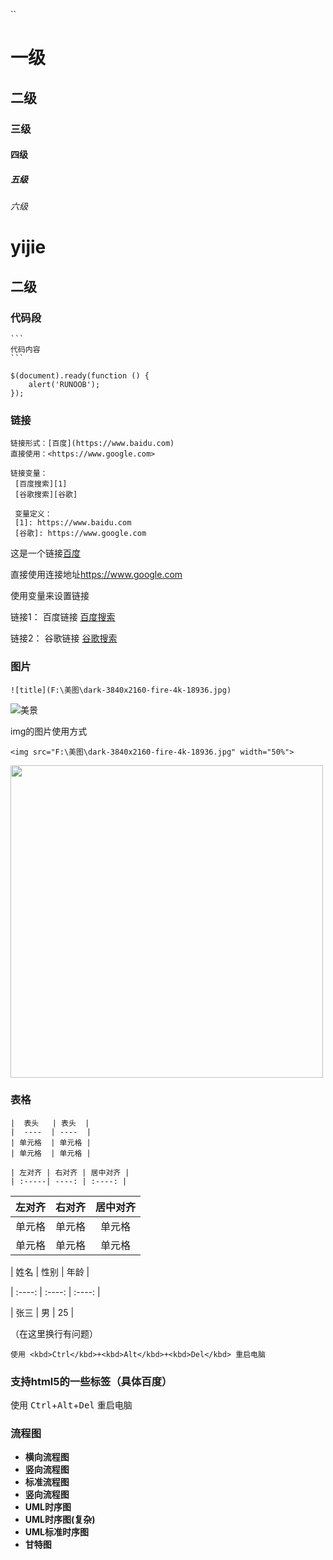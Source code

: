 ``

# 一级

##  二级

### 三级

#### 四级

##### 五级

###### 六级

yijie
========

二级
----




### 代码段

```
​```
代码内容
​```
```

``` 
$(document).ready(function () {
    alert('RUNOOB');
});
```



### 链接

```
链接形式：[百度](https://www.baidu.com)
直接使用：<https://www.google.com>

链接变量：
 [百度搜索][1]
 [谷歌搜索][谷歌]
 
 变量定义：
 [1]: https://www.baidu.com 
 [谷歌]: https://www.google.com 
```



这是一个链接[百度](https://www.baidu.com)

直接使用连接地址<https://www.google.com>



使用变量来设置链接

链接1： 百度链接 [百度搜索][1]

 链接2： 谷歌链接 [谷歌搜索][谷歌]

[1]: https://www.baidu.com
[谷歌]: https://www.google.com



### 图片

```
![title](F:\美图\dark-3840x2160-fire-4k-18936.jpg)
```

![美景](F:\美图\dark-3840x2160-fire-4k-18936.jpg)



img的图片使用方式 
```
<img src="F:\美图\dark-3840x2160-fire-4k-18936.jpg" width="50%">
```

<img src="F:\美图\dark-3840x2160-fire-4k-18936.jpg" width="500px" align="middle">



### 表格

```
|  表头   | 表头  |
|  ----  | ----  |
| 单元格  | 单元格 |
| 单元格  | 单元格 |

| 左对齐 | 右对齐 | 居中对齐 |
| :-----| ----: | :----: |
```

| 左对齐 | 右对齐 | 居中对齐 |
| :----- | -----: | :------: |
| 单元格 | 单元格 |  单元格  |
| 单元格 | 单元格 |  单元格  |

| 姓名 | 性别 | 年龄 |  

| :----: | :----: | :----: |

| 张三 | 男 | 25 |

（在这里换行有问题）

```
使用 <kbd>Ctrl</kbd>+<kbd>Alt</kbd>+<kbd>Del</kbd> 重启电脑
```



### 支持html5的一些标签（具体百度）

使用 <kbd>Ctrl</kbd>+<kbd>Alt</kbd>+<kbd>Del</kbd> 重启电脑



### 流程图

* **横向流程图**
* **竖向流程图**
* **标准流程图**
* **竖向流程图**
* **UML时序图**
* **UML时序图(复杂)**
* **UML标准时序图**
* **甘特图**

